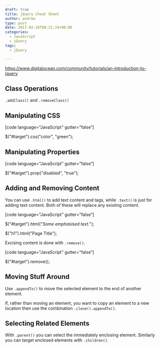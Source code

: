 ```yaml
---
draft: true
title: jQuery Cheat Sheet
author: andrew
type: post
date: 2017-02-26T08:21:24+00:00
categories:
  - JavaScript
  - jQuery
tags:
  - jQuery

---
```


https://www.digitalocean.com/community/tutorials/an-introduction-to-jquery

## Class Operations

`.addClass()` and `.removeClass()`

## Manipulating CSS

[code language=&#8221;JavaScript&#8221; gutter=&#8221;false&#8221;]
  
$("#target").css("color", "green");
  


## Manipulating Properties

[code language=&#8221;JavaScript&#8221; gutter=&#8221;false&#8221;]
  
$("#target").prop("disabled", "true");
  


## Adding and Removing Content

You can use `.html()` to add text content and tags, while `.text()` is just for adding text content. Both of these will replace any existing content.

[code language=&#8221;JavaScript&#8221; gutter=&#8221;false&#8221;]
  
$("#target").html("<em>Some emphasised text.</em>");
  
$("h1").html("Page Title");
  


Excising content is done with `.remove()`.

[code language=&#8221;JavaScript&#8221; gutter=&#8221;false&#8221;]
  
$("#target").remove();
  


## Moving Stuff Around

Use `.appendTo()` to move the selected element to the end of another element.

If, rather than moving an element, you want to copy an element to a new location then use the combination `.clone().appendTo()`.

## Selecting Related Elements

With `.parent()` you can select the immediately enclosing element. Similarly you can target enclosed elements with `.children()`.
